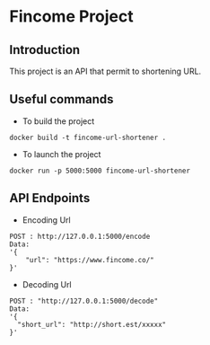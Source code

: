 # Fincome Project

## Introduction

This project is an API that permit to shortening URL.

## Useful commands

- To build the project

```
docker build -t fincome-url-shortener .
```

- To launch the project

```
docker run -p 5000:5000 fincome-url-shortener
```

## API Endpoints

- Encoding Url

```
POST : http://127.0.0.1:5000/encode
Data:
'{
    "url": "https://www.fincome.co/"
}'
```

- Decoding Url

```
POST : "http://127.0.0.1:5000/decode"
Data:
'{
  "short_url": "http://short.est/xxxxx"
}'
```
